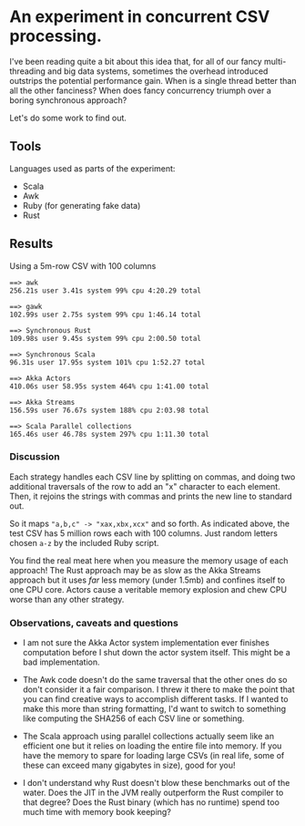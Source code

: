 # An experiment in concurrent CSV processing.

I've been reading quite a bit about this idea that, for all of our fancy multi-threading and big data systems, sometimes the overhead introduced outstrips the potential performance gain. When is a single thread better than all the other fanciness? When does fancy concurrency triumph over a boring synchronous approach?

Let's do some work to find out.

## Tools

Languages used as parts of the experiment:

- Scala
- Awk
- Ruby (for generating fake data)
- Rust

## Results

Using a 5m-row CSV with 100 columns

```
==> awk
256.21s user 3.41s system 99% cpu 4:20.29 total

==> gawk
102.99s user 2.75s system 99% cpu 1:46.14 total

==> Synchronous Rust
109.98s user 9.45s system 99% cpu 2:00.50 total

==> Synchronous Scala
96.31s user 17.95s system 101% cpu 1:52.27 total

==> Akka Actors
410.06s user 58.95s system 464% cpu 1:41.00 total

==> Akka Streams
156.59s user 76.67s system 188% cpu 2:03.98 total

==> Scala Parallel collections
165.46s user 46.78s system 297% cpu 1:11.30 total
```

### Discussion

Each strategy handles each CSV line by splitting on commas, and doing two additional traversals of the row to add an "x" character to each element. Then, it rejoins the strings with commas and prints the new line to standard out.

So it maps `"a,b,c" -> "xax,xbx,xcx"` and so forth. As indicated above, the test CSV has 5 million rows each with 100 columns. Just random letters chosen `a-z` by the included Ruby script.

You find the real meat here when you measure the memory usage of each approach! The Rust approach may be as slow as the Akka Streams approach but it uses *far* less memory (under 1.5mb) and confines itself to one CPU core. Actors cause a veritable memory explosion and chew CPU worse than any other strategy.

### Observations, caveats and questions

* I am not sure the Akka Actor system implementation ever finishes computation before I shut down the actor system itself. This might be a bad implementation.

* The Awk code doesn't do the same traversal that the other ones do so don't consider it a fair comparison. I threw it there to make the point that you can find creative ways to accomplish different tasks. If I wanted to make this more than string formatting, I'd want to switch to something like computing the SHA256 of each CSV line or something.

* The Scala approach using parallel collections actually seem like an efficient one but it relies on loading the entire file into memory. If you have the memory to spare for loading large CSVs (in real life, some of these can exceed many gigabytes in size), good for you!

* I don't understand why Rust doesn't blow these benchmarks out of the water. Does the JIT in the JVM really outperform the Rust compiler to that degree? Does the Rust binary (which has no runtime) spend too much time with memory book keeping?
